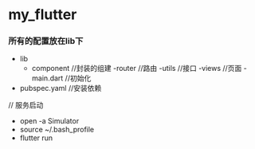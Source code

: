 # my_flutter
### 所有的配置放在lib下
- lib
    - component //封装的组建
    -router     //路由
    -utils      //接口
    -views      //页面
    -main.dart  //初始化
- pubspec.yaml //安装依赖

// 服务启动 
-   open -a Simulator
-   source ~/.bash_profile 
-   flutter run 

